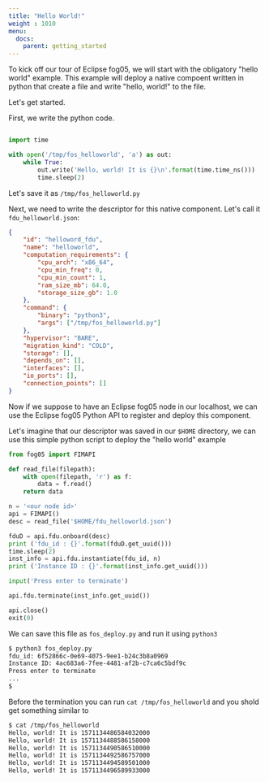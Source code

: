 ```yaml
---
title: "Hello World!"
weight : 1010
menu:
  docs:
    parent: getting_started
---
```


To kick off our tour of Eclipse fog05, we will start with the obligatory "hello world"
example.
This example will deploy a native compoent written in python that create a file and write "hello, world!" to the file.

Let's get started.

First, we write the python code.

```python

import time

with open('/tmp/fos_helloworld', 'a') as out:
    while True:
        out.write('Hello, world! It is {}\n'.format(time.time_ns()))
        time.sleep(2)

```

Let's save it as `/tmp/fos_helloworld.py`

Next, we need to write the descriptor for this native component.
Let's call it `fdu_helloworld.json`:

```json
{
    "id": "helloword_fdu",
    "name": "helloworld",
    "computation_requirements": {
        "cpu_arch": "x86_64",
        "cpu_min_freq": 0,
        "cpu_min_count": 1,
        "ram_size_mb": 64.0,
        "storage_size_gb": 1.0
    },
    "command": {
        "binary": "python3",
        "args": ["/tmp/fos_helloworld.py"]
    },
    "hypervisor": "BARE",
    "migration_kind": "COLD",
    "storage": [],
    "depends_on": [],
    "interfaces": [],
    "io_ports": [],
    "connection_points": []
}
```

Now if we suppose to have an Eclipse fog05 node in our localhost, we can
use the Eclipse fog05 Python API to register and deploy this component.

Let's imagine that our descriptor was saved in our `$HOME` directory,
we can use this simple python script to deploy the "hello world" example

```python
from fog05 import FIMAPI

def read_file(filepath):
    with open(filepath, 'r') as f:
        data = f.read()
    return data

n = '<our node id>'
api = FIMAPI()
desc = read_file('$HOME/fdu_helloworld.json')

fduD = api.fdu.onboard(desc)
print ('fdu_id : {}'.format(fduD.get_uuid()))
time.sleep(2)
inst_info = api.fdu.instantiate(fdu_id, n)
print ('Instance ID : {}'.format(inst_info.get_uuid()))

input('Press enter to terminate')

api.fdu.terminate(inst_info.get_uuid())

api.close()
exit(0)
```

We can save this file as `fos_deploy.py` and run it using `python3`

```bash
$ python3 fos_deploy.py
fdu_id: 6f52866c-0e69-4075-9ee1-b24c3b8a0969
Instance ID: 4ac683a6-7fee-4481-af2b-c7ca6c5bdf9c
Press enter to terminate
...
$
```

Before the termination you can run `cat /tmp/fos_helloworld` and you shold get something similar to

```bash
$ cat /tmp/fos_helloworld
Hello, world! It is 1571134486584032000
Hello, world! It is 1571134488586158000
Hello, world! It is 1571134490586510000
Hello, world! It is 1571134492586757000
Hello, world! It is 1571134494589501000
Hello, world! It is 1571134496589933000
```
